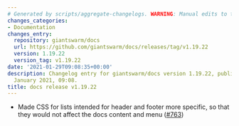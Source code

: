 ```yaml
---
# Generated by scripts/aggregate-changelogs. WARNING: Manual edits to this files will be overwritten.
changes_categories:
- Documentation
changes_entry:
  repository: giantswarm/docs
  url: https://github.com/giantswarm/docs/releases/tag/v1.19.22
  version: 1.19.22
  version_tag: v1.19.22
date: '2021-01-29T09:08:35+00:00'
description: Changelog entry for giantswarm/docs version 1.19.22, published on 29
  January 2021, 09:08.
title: docs release v1.19.22
---
```


- Made CSS for lists intended for header and footer more specific, so that they would not affect the docs content and menu ([#763](https://github.com/giantswarm/docs/pull/763))
